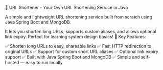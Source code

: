 🚀 URL Shortener - Your Own URL Shortening Service in Java

A simple and lightweight URL shortening service built from scratch using Java Spring Boot and MongoDB.

It lets you shorten long URLs, supports custom aliases, and allows optional link expiry. Perfect for learning system design basics!
🎯 Key Features:

✅ Shorten long URLs to easy, shareable links
✅ Fast HTTP redirection to original URLs
✅ Support for custom short URL aliases
✅ Optional link expiry support
✅ Built with Java Spring Boot and MongoDB
✅ Simple and self-hosted — easy to run locally
